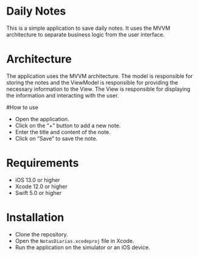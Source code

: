 # Daily Notes

This is a simple application to save daily notes. It uses the MVVM architecture to separate business logic from the user interface.

# Architecture

The application uses the MVVM architecture. The model is responsible for storing the notes and the ViewModel is responsible for providing the necessary information to the View. The View is responsible for displaying the information and interacting with the user.

#How to use

- Open the application.
- Click on the “+” button to add a new note.
- Enter the title and content of the note.
- Click on “Save” to save the note.

# Requirements

- iOS 13.0 or higher
- Xcode 12.0 or higher
- Swift 5.0 or higher

# Installation

- Clone the repository.
- Open the ` NotasDiarias.xcodeproj ` file in Xcode.
- Run the application on the simulator or an iOS device.
